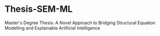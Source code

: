 # Thesis-SEM-ML
Master's Degree Thesis: A Novel Approach to Bridging Structural Equation Modelling and Explainable Artificial Intelligence
